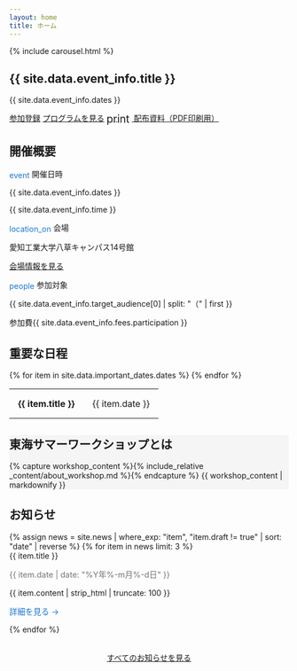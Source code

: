```yaml
---
layout: home
title: ホーム
---
```


{% include carousel.html %}

<section class="hero">
    <div class="container">
        <h1>{{ site.data.event_info.title }}</h1>
        <p class="subtitle">{{ site.data.event_info.dates }}</p>
        <div class="hero-buttons">
            <a href="{{ '/registration' | relative_url }}" class="btn btn-secondary">参加登録</a>
            <a href="{{ '/program' | relative_url }}" class="btn btn-primary">プログラムを見る</a>
            <a href="{{ '/handout' | relative_url }}" class="btn btn-outline" target="_blank">
                <span class="material-icons" style="font-size: 1.2rem; vertical-align: middle; margin-right: 0.25rem;">print</span>
                配布資料（PDF印刷用）
            </a>
        </div>
    </div>
</section>

<section class="section">
    <div class="container">
        <h2 class="section-title">開催概要</h2>
        <div class="grid grid-3">
            <div class="card">
                <div class="card-title">
                    <span class="material-icons" style="color: #1976d2; vertical-align: middle;">event</span>
                    開催日時
                </div>
                <div class="card-content">
                    <p>{{ site.data.event_info.dates }}</p>
                    <p>{{ site.data.event_info.time }}</p>
                </div>
            </div>
            <div class="card">
                <div class="card-title">
                    <span class="material-icons" style="color: #1976d2; vertical-align: middle;">location_on</span>
                    会場
                </div>
                <div class="card-content">
                    <p>愛知工業大学八草キャンパス14号館</p>
                    <p><a href="{{ '/venue' | relative_url }}">会場情報を見る</a></p>
                </div>
            </div>
            <div class="card">
                <div class="card-title">
                    <span class="material-icons" style="color: #1976d2; vertical-align: middle;">people</span>
                    参加対象
                </div>
                <div class="card-content">
                    <p>{{ site.data.event_info.target_audience[0] | split: "（" | first }}</p>
                    <p>参加費{{ site.data.event_info.fees.participation }}</p>
                </div>
            </div>
        </div>
    </div>
</section>

<section class="section">
    <div class="container">
        <h2 class="section-title">重要な日程</h2>
        <div class="card" style="max-width: 600px; margin: 0 auto;">
            <table style="width: 100%; border-collapse: collapse;">
                {% for item in site.data.important_dates.dates %}
                <tr>
                    <td style="padding: 1rem; {% unless forloop.last %}border-bottom: 1px solid #e0e0e0;{% endunless %}">
                        <strong>{{ item.title }}</strong>
                    </td>
                    <td style="padding: 1rem; {% unless forloop.last %}border-bottom: 1px solid #e0e0e0;{% endunless %} text-align: right;">
                        {{ item.date }}
                    </td>
                </tr>
                {% endfor %}
            </table>
        </div>
    </div>
</section>

<section class="section" style="background-color: #f5f5f5;">
    <div class="container">
        <h2 class="section-title">東海サマーワークショップとは</h2>
        <div class="card" style="max-width: 800px; margin: 0 auto;">
            <div class="card-content">
                {% capture workshop_content %}{% include_relative _content/about_workshop.md %}{% endcapture %}
                {{ workshop_content | markdownify }}
            </div>
        </div>
    </div>
</section>

<section class="section">
    <div class="container">
        <h2 class="section-title">お知らせ</h2>
        {% assign news = site.news | where_exp: "item", "item.draft != true" | sort: "date" | reverse %}
        {% for item in news limit: 3 %}
        <a href="{{ item.url | relative_url }}" style="text-decoration: none; color: inherit;">
            <div class="card" style="transition: box-shadow 0.3s; cursor: pointer;">
                <div class="card-title">{{ item.title }}</div>
                <div class="card-content">
                    <p style="color: #757575; font-size: 0.9rem;">{{ item.date | date: "%Y年%-m月%-d日" }}</p>
                    <p>{{ item.content | strip_html | truncate: 100 }}</p>
                    <p style="color: #1976d2; font-size: 0.9rem; margin-top: 0.5rem;">詳細を見る →</p>
                </div>
            </div>
        </a>
        {% endfor %}
        <div style="text-align: center; margin-top: 2rem;">
            <a href="{{ '/news' | relative_url }}" class="btn btn-outline">すべてのお知らせを見る</a>
        </div>
    </div>
</section>